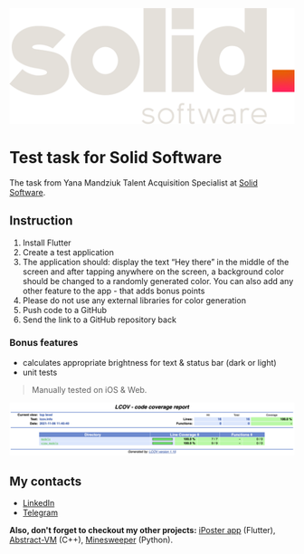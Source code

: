 ![Solid Software](/resources/solid_software_logotype.svg)

# Test task for Solid Software
The task from Yana Mandziuk Talent Acquisition Specialist at [Solid Software](https://solid.software).

## Instruction
1. Install Flutter
2. Create a test application
3. The application should: display the text “Hey there” in the middle of the screen and after tapping anywhere on the screen, a background color should be changed to a randomly generated color. You can also add any other feature to the app - that adds bonus points
4. Please do not use any external libraries for color generation
5. Push code to a GitHub
6. Send the link to a GitHub repository back

### Bonus features
* calculates appropriate brightness for text & status bar (dark or light)
* unit tests

> Manually tested on iOS & Web.

![Test coverage](/resources/test_coverage.png)

## My contacts
* [LinkedIn](https://www.linkedin.com/in/sashakryzh/)
* [Telegram](https://t.me/SashaKryzh)


**Also, don't forget to checkout my other projects:** [iPoster app](https://github.com/SashaKryzh/iPoster-App-Demo) (Flutter), [Abstract-VM](https://github.com/SashaKryzh/Abstract-VM) (C++), [Minesweeper](https://github.com/SashaKryzh/Minesweeper-Python-Tkinter) (Python).